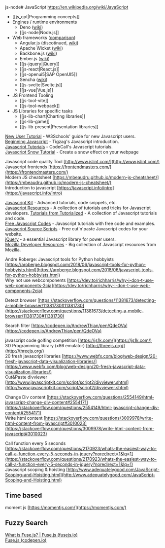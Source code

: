 js-node# JavaScript
https://en.wikipedia.org/wiki/JavaScript

- [[js_cpt|Programming concepts]]
- Engines / runtime environments
	- Deno ([wiki](https://en.wikipedia.org/wiki/Deno_(software)))
	- [[js-node|Node.js]]
- Web frameworks ([comparison](https://en.wikipedia.org/wiki/Comparison_of_JavaScript-based_web_frameworks))
	- Angular.js (discotinued, [wiki](https://en.wikipedia.org/wiki/AngularJS))
	- Apache Wicket ([wiki](https://en.wikipedia.org/wiki/Apache_Wicket))
	- Backbone.js ([wiki](https://en.wikipedia.org/wiki/Backbone.js))
	- Ember.js ([wiki](https://en.wikipedia.org/wiki/Ember.js))
	- [[js-jquery|jQuery]]
	- [[js-react|React.js]]
	- [[js-openui5|SAP OpenUI5]] 
	- Sencha ([wiki](https://en.wikipedia.org/wiki/Ext_JS))
	- [[js-svelte|Svelte.js]]
	- [[js-vue|Vue.js]]
- JS Frontend Tooling
	- [[js-tool-vite]]
	- [[js-tool-webpack]]
- JS Libraries for specific tasks
	- [[js-lib-chart|Charting libraries]]
	- [[js-lib-game]]
	- [[js-lib-present|Presentation libraries]]


[New User Tutorial](http://www.w3schools.com/js/default.asp) - W3Schools' guide for new Javascript users.  
[Beginning Javascript](http://www.tizag.com/javascriptT/javascriptsyntax.php) - Tigzag's Javascript introduction.  
[Javascript Tutorials](http://forum.codecall.net/forum/157-jvscript-tutorials/page__sort_key__views__sort_by__Z-A) - CodeCall's Javascript tutorials.  
[Javascript Snow Tutorial](http://forum.codecall.net/topic/36144-javascriptcode-snow/) - Create a snow effect on your webpage  
  
Javascript code quality Tool [http://www.jslint.com/](http://www.jslint.com/)  
Javascript frontends [https://frontendmasters.com/](https://frontendmasters.com/)  
Modern JS cheatsheet [https://mbeaudru.github.io/modern-js-cheatsheet/](https://mbeaudru.github.io/modern-js-cheatsheet/)  
Introduction to javascript [https://javascript.info/intro](https://javascript.info/intro)  
  
[Javascript Kit](http://www.javascriptkit.com/javatutors/) - Advanced tutorials, code snippets, etc.  
[Javascript Resources](http://www.htmlgoodies.com/beyond/javascript) - A collection of tutorials and tricks for Javascript developers.
[Tutorials from Tutorialized](http://www.tutorialized.com/tutorials/Javascript/1) - A collection of Javascript tutorials and code.  
[Free Javascript Codes](http://jsmadeeasy.com/about.htm) - Javascript tutorials with free code and examples.  
[Javascript Source Scripts](http://www.javascriptsource.com/) - Free cut'n'paste Javascript codes for your website.  
[jQuery](http://jquery.com/) - a essential Javascript library for power users.  
[Mozilla Developer Resources](https://developer.mozilla.org/en-US/) - Big collection of Javascript resources from Mozilla.  
  
Andre Roberge: Javascript tools for Python hobbyists [https://aroberge.blogspot.com/2018/06/javascript-tools-for-python-hobbyists.html](https://aroberge.blogspot.com/2018/06/javascript-tools-for-python-hobbyists.html)  
Why not use webcomponents [https://dev.to/richharris/why-i-don-t-use-web-components-2cia](https://dev.to/richharris/why-i-don-t-use-web-components-2cia)  
  
Detect browser [https://stackoverflow.com/questions/11381673/detecting-a-mobile-browser/11381730#11381730](https://stackoverflow.com/questions/11381673/detecting-a-mobile-browser/11381730#11381730)  
  
Search filter [https://codepen.io/AndrewThian/pen/QdeOVa](https://codepen.io/AndrewThian/pen/QdeOVa)  
  
javascript code golfing competition [https://js1k.com/](https://js1k.com/)  
3D Programming library (x86 emulator) [http://threejs.org/](http://threejs.org/)  
20 fresh javascript libraries [https://www.webfx.com/blog/web-design/20-fresh-javascript-data-visualization-libraries/](https://www.webfx.com/blog/web-design/20-fresh-javascript-data-visualization-libraries/)  
Cut&Paste divviewer [http://www.javascriptkit.com/script/script2/divviewer.shtml](http://www.javascriptkit.com/script/script2/divviewer.shtml)  
  
Change Div content [https://stackoverflow.com/questions/2554149/html-javascript-change-div-content#2554171](https://stackoverflow.com/questions/2554149/html-javascript-change-div-content#2554171)  
Write html content [https://stackoverflow.com/questions/3009978/write-html-content-from-javascript#3010023](https://stackoverflow.com/questions/3009978/write-html-content-from-javascript#3010023)  
  
  
Call function every 5 seconds [https://stackoverflow.com/questions/2170923/whats-the-easiest-way-to-call-a-function-every-5-seconds-in-jquery?noredirect=1&lq=1](https://stackoverflow.com/questions/2170923/whats-the-easiest-way-to-call-a-function-every-5-seconds-in-jquery?noredirect=1&lq=1)  
Javascript scoping & hoisting [http://www.adequatelygood.com/JavaScript-Scoping-and-Hoisting.html](http://www.adequatelygood.com/JavaScript-Scoping-and-Hoisting.html)




## Time based

  
moment js [https://momentjs.com/](https://momentjs.com/)  
  
  

## Fuzzy Search

  
[What is Fuse.js? | Fuse.js (fusejs.io)](https://fusejs.io/)  
[Fuse.js (codepen.io)](https://codepen.io/toddc8787/pen/Rorzeq)